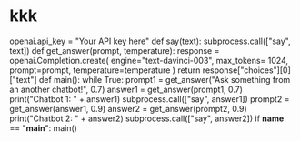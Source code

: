 # kkk
openai.api_key = "Your API key here"
def say(text):
subprocess.call(["say", text])
def get_answer(prompt, temperature):
response = openai.Completion.create(
engine="text-davinci-003",
max_tokens= 1024,
prompt=prompt,
temperature=temperature
)
return response["choices"][0]["text"]
def main():
while True:
prompt1 = get_answer("Ask something from an another chatbot!", 0.7)
answer1 = get_answer(prompt1, 0.7)
print("Chatbot 1: " + answer1)
subprocess.call(["say", answer1])
prompt2 = get_answer(answer1, 0.9)
answer2 = get_answer(prompt2, 0.9)
print("Chatbot 2: " + answer2)
subprocess.call(["say", answer2])
if __name__ == "__main__":
main()
